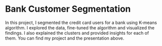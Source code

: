 # Bank Customer Segmentation

In this project, I segmented the credit card users for a bank using K-means algorithm. I explored the data, fine-tuned the algorithm and visualized the findings. I also explained the clusters and provided insights for each of them. You can find my project and the presentation above.
